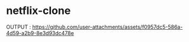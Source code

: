 # netflix-clone
OUTPUT :
https://github.com/user-attachments/assets/f0957dc5-586a-4d59-a2b9-8e3d93dc478e




